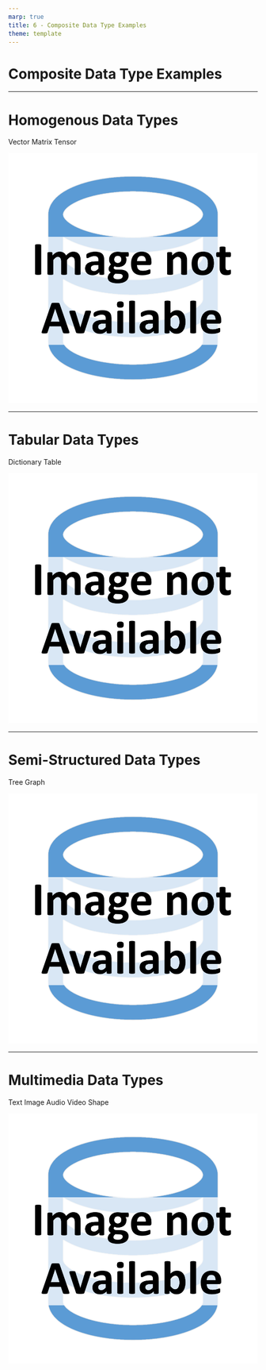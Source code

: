 ```yaml
---
marp: true
title: 6 - Composite Data Type Examples
theme: template
---
```


<!-- _class: title-only -->

# Composite Data Type Examples

---

<!-- _class: title-two-content-left-center -->

# Homogenous Data Types

Vector
Matrix
Tensor

![image An icon of a vector, a matrix, and a tensor in a minimalist style](images/placeholder.png)

---

<!-- _class: title-two-content-left-center -->

# Tabular Data Types

Dictionary
Table

![image An icon of a dictionary and a table in a minimalist style](images/placeholder.png)

---

<!-- _class: title-two-content-left-center -->

# Semi-Structured Data Types

Tree
Graph

![image An icon of a tree and a graph in a minimalist style](images/placeholder.png)

---

<!-- _class: title-two-content-left-center -->

# Multimedia Data Types

Text
Image
Audio
Video
Shape

![image An icon of text, an image, an audio waveform, a video, and a map in a minimalist style](images/placeholder.png)


